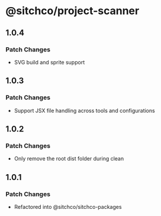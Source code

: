 # @sitchco/project-scanner

## 1.0.4

### Patch Changes

- SVG build and sprite support

## 1.0.3

### Patch Changes

- Support JSX file handling across tools and configurations

## 1.0.2

### Patch Changes

- Only remove the root dist folder during clean

## 1.0.1

### Patch Changes

- Refactored into @sitchco/sitchco-packages
